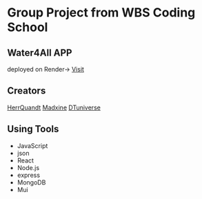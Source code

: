 # Group Project from WBS Coding School
 
## Water4All APP
deployed on Render→
[Visit](https://water4all-backend.onrender.com/posts)

## Creators
[HerrQuandt](https://github.com/HerrQuandt)
[Madxine](https://github.com/Madxine)
[DTuniverse](https://github.com/DTuniverse)


## Using Tools
- JavaScript
- json
- React
- Node.js
- express
- MongoDB
- Mui
